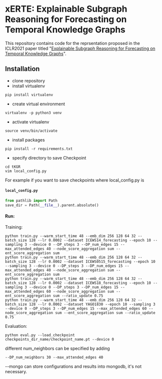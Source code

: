 # xERTE: Explainable Subgraph Reasoning for Forecasting on Temporal Knowledge Graphs
This repository contains code for the reprsentation proposed in the ICLR2021 paper titled "[Explainable Subgraph Reasoning for Forecasting on Temporal Knowledge Graphs](https://openreview.net/forum?id=pGIHq1m7PU)".

## Installation

- clone repository
- install virtualenv
```
pip install virtualenv
```
- create virtual environment
```
virtualenv -p python3 venv
```
- activate virtualenv
```
source venv/bin/activate
```
- install packages
```
pip install -r requirements.txt
```
- specify directory to save Checkpoint
```
cd tKGR
vim local_config.py
```
For example if you want to save checkpoints where local_config.py is

#### **`local_config.py`**
```python
from pathlib import Path
save_dir = Path(__file__).parent.absolute()
```
#### Run:
Training:
```
python train.py --warm_start_time 48 --emb_dim 256 128 64 32 --batch_size 128 --lr 0.0002 --dataset ICEWS14_forecasting --epoch 10 --sampling 3 --device 0 --DP_steps 3 --DP_num_edges 15 --max_attended_edges 40 --node_score_aggregation sum --ent_score_aggregation sum
python train.py --warm_start_time 48 --emb_dim 256 128 64 32 --batch_size 128 --lr 0.0002 --dataset ICEWS0515_forecasting --epoch 10 --sampling 3 --device 0 --DP_steps 3 --DP_num_edges 15 --max_attended_edges 40 --node_score_aggregation sum --ent_score_aggregation sum
python train.py --warm_start_time 48 --emb_dim 256 128 64 32 --batch_size 128 --lr 0.0002 --dataset ICEWS18_forecasting --epoch 10 --sampling 3 --device 0 --DP_steps 3 --DP_num_edges 15 --max_attended_edges 60 --node_score_aggregation sum --ent_score_aggregation sum --ratio_update 0.75
python train.py --warm_start_time 48 --emb_dim 256 128 64 32 --batch_size 128 --lr 0.0002 --dataset YAGO1830 --epoch 10 --sampling 3 --device 0 --DP_steps 3 --DP_num_edges 15 --max_attended_edges 60 --node_score_aggregation sum --ent_score_aggregation sum --ratio_update 0.75
```
Evaluation:
```
python eval.py --load_checkpoint checkpoints_dir_name/checkpoint_name.pt --device 0
```
different num_neighbors can be specified by adding
```
--DP_num_neighbors 30 --max_attended_edges 40
```

--mongo can store configurations and results into mongodb, it's not necessary.
